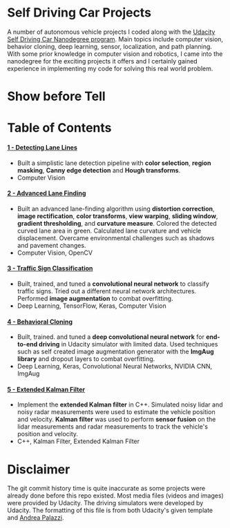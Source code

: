 # Self Driving Car Projects

A number of autonomous vehicle projects I coded along with the [Udacity Self Driving Car Nanodegree program](https://www.udacity.com/course/self-driving-car-engineer-nanodegree--nd013 "Udacity Self Driving Car"). Main topics include computer vision, behavior cloning, deep learning, sensor, localization, and path planning. With some prior knowledge in computer vision and robotics, I came into the nanodegree for the exciting projects it offers and I certainly gained experience in implementing my code for solving this real world problem. 

# Show before Tell

<!-- <table style="width:100%">
  <tr>
    <th>
      <p align="center">
           <a href="https://www.youtube.com/watch?v=KlQ-8iD1EFM"><img src="./project_1_lane_finding_basic/img/overview.gif" alt="Overview" width="60%" height="60%"></a>
           <br>P1: Basic Lane Finding
           <br><a href="./project_1_lane_finding_basic" name="p1_code">(code)</a>
      </p>
    </th>
        <th><p align="center">
           <a href="./project_2_traffic_sign_classifier/Traffic_Sign_Classifier.ipynb"><img src="./project_2_traffic_sign_classifier/img/softmax.png" alt="Overview" width="60%" height="60%"></a>
           <br>P2: Traffic Signs
           <br><a href="./project_2_traffic_sign_classifier" name="p2_code">(code)</a>
        </p>
    </th>
       <th><p align="center">
           <a href="https://www.youtube.com/watch?v=gXkMELjZmCc"><img src="./project_3_behavioral_cloning/img/overview.gif" alt="Overview" width="60%" height="60%"></a>
           <br>P3: Behavioral Cloning
           <br><a href="./project_3_behavioral_cloning" name="p3_code">(code)</a>
        </p>
    </th>
        <th><p align="center">
           <a href="https://www.youtube.com/watch?v=g5BhDtoheE4"><img src="./project_4_advanced_lane_finding/img/overview.gif" alt="Overview" width="60%" height="60%"></a>
           <br>P4: Adv. Lane Finding
           <br><a href="./project_4_advanced_lane_finding" name="p4_code">(code)</a>
        </p>
    </th>
  </tr>
  <tr>
    <th><p align="center">
           <a href="https://www.youtube.com/watch?v=Cd7p5pnP3e0"><img src="./project_5_vehicle_detection/img/overview.gif" alt="Overview" width="60%" height="60%"></a>
           <br>P5: Vehicle Detection
           <br><a href="./project_5_vehicle_detection" name="p5_code">(code)</a>
        </p>
    </th>
        <th><p align="center">
           <a href="./project_6_extended_kalman_filter"><img src="./project_6_extended_kalman_filter/img/overview.jpg" alt="Overview" width="60%" height="60%"></a>
           <br>P6: Ext. Kalman Filter
           <br><a href="./project_6_extended_kalman_filter" name="p6_code">(code)</a>
        </p>
    </th>
    <th><p align="center">
           <a href="./project_7_unscented_kalman_filter"><img src="./project_7_unscented_kalman_filter/img/overview.jpg" alt="Overview" width="60%" height="60%"></a>
           <br>P7: Unsc. Kalman Filter
           <br><a href="./project_7_unscented_kalman_filter" name="p7_code">(code)</a>
        </p>
    </th>
    <th><p align="center">
           <a href="./project_8_kidnapped_vehicle"><img src="./project_8_kidnapped_vehicle/img/overview.gif" alt="Overview" width="60%" height="60%"></a>
           <br>P8: Kidnapped Vehicle
           <br><a href="./project_8_kidnapped_vehicle" name="p8_code">(code)</a>
        </p>
    </th>
  </tr>
  <tr>
    <th><p align="center">
           <a href="https://www.youtube.com/watch?v=w9CETKuJcVM"><img src="./project_9_PID_control/img/overview.gif" alt="Overview" width="60%" height="60%"></a>
           <br>P9: PID Controller
           <br><a href="./project_9_PID_control" name="p9_code">(code)</a>
        </p>
    </th>
    <th><p align="center">
           <a href="./project_10_MPC_control"><img src="./project_10_MPC_control/img/overview.gif" alt="Overview" width="60%" height="60%"></a>
           <br>P10: MPC Controller
           <br><a href="./project_10_MPC_control" name="p10_code">(code)</a>
        </p>
    </th>
   <th><p align="center">
           <a href="./project_11_path_planning"><img src="./project_11_path_planning/img/overview.jpg" alt="Overview" width="60%" height="60%"></a>
           <br>P11: Path Planning
           <br><a href="./project_11_path_planning" name="p11_code">(code)</a>
        </p>
    </th>
    <th><p align="center">
          <a href="./project_12_road_segmentation"><img src="./project_12_road_segmentation/img/overview.jpg" alt="Overview" width="60%" height="60%"></a>
           <br>P12: Road Segmentation
           <br><a href="./project_12_road_segmentation" name="p12_code">(code)</a>
        </p>
    </th>
  </tr>
</table> -->

# Table of Contents

#### [1 - Detecting Lane Lines](1_lane_finding_basic)
 - Built a simplistic lane detection pipeline with **color selection**, **region masking**, **Canny edge detection** and **Hough transforms**.
 - Computer Vision

#### [2 - Advanced Lane Finding](2_advanced_lane_finding)
 - Built an advanced lane-finding algorithm using **distortion correction**, **image rectification**, **color transforms**, **view warping**, **sliding window**, **gradient thresholding**, and **curvature measure**. Colored the detected curved lane area in green. Calculated lane curvature and vehicle displacement. Overcame environmental challenges such as shadows and pavement changes.
 - Computer Vision, OpenCV
 
#### [3 - Traffic Sign Classification](3_traffic_sign_classifier)
 - Built, trained, and tuned a **convolutional neural network** to classify traffic signs. Tried out a different neural network architectures. Performed **image augmentation** to combat overfitting.
 - Deep Learning, TensorFlow, Keras, Computer Vision
 
#### [4 - Behavioral Cloning](4_behavioral_cloning)
 - Built, trained. and tuned a **deep convolutional neural network** for **end-to-end driving** in Udacity simulator with limited data. Used techniques such as self created image augmentation generator with the **ImgAug library** and dropout layers to combat overfitting. 
 - Deep Learning, Keras, Convolutional Neural Networks, NVIDIA CNN, ImgAug

#### [5 - Extended Kalman Filter](5_extended_kalman_filter)
 - Implement the **extended Kalman filter** in C++. Simulated noisy lidar and noisy radar measurements were used to estimate the vehicle position and velocity. **Kalman filter** was used to perform **sensor fusion** on the lidar measurements and radar measurements to track the vehicle's position and velocity.
 - C++, Kalman Filter, Extended Kalman Filter
 
<!-- #### [8 - Kidnapped Vehicle](8_kidnapped_vehicle)
 - Your robot has been kidnapped and transported to a new location! Luckily it has a map of this location, a (noisy) GPS estimate of its initial location, and lots of (noisy) sensor and control data. In this project you will implement a 2 dimensional particle filter in C++. Your particle filter will be given a map and some initial localization information (analogous to what a GPS would provide). At each time step your filter will also get observation and control data.
 - C++, Particle Filter
 
#### [9 - PID Control](9_PID_control)
 - Implement a PID controller for keeping the car on track by appropriately adjusting the steering angle.
 - C++, PID Controller
 
#### [10 - MPC Control](10_MPC_control)
 - Implement an MPC controller for keeping the car on track by appropriately adjusting the steering angle. Differently from previously implemented PID controller, MPC controller has the ability to anticipate future events and can take control actions accordingly. Indeed, future time steps are taking into account while optimizing current time slot.
 - C++, MPC Controller

#### [11 - Path Planning](11_path_planning)
 - The goal in this project is to build a path planner that is able to create smooth, safe trajectories for the car to follow. The highway track has other vehicles, all going different speeds, but approximately obeying the 50 MPH speed limit. The car transmits its location, along with its sensor fusion data, which estimates the location of all the vehicles on the same side of the road.
 - C++, Path Planning

#### [12 - Road Segmentation](12_road_segmentation)
 - Implement the road segmentation using a fully-convolutional network.
 - Python, TensorFlow, Semantic Segmentation -->

# Disclaimer

The git commit history time is quite inaccurate as some projects were already done before this repo existed. 
Most media files (videos and images) were provided by Udacity. 
The driving simulators were developed by Udacity. 
The formatting of this file is from both Udacity's given template and [Andrea Palazzi](https://github.com/ndrplz). 

